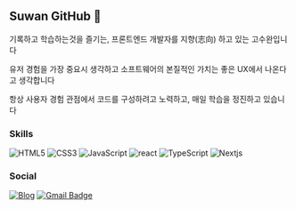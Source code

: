 ## Suwan GitHub 🐯

기록하고 학습하는것을 즐기는, 프론트엔드 개발자를 지향(志向) 하고 있는 고수완입니다

유저 경험을 가장 중요시 생각하고 소프트웨어의 본질적인 가치는 좋은 UX에서 나온다고 생각합니다

항상 사용자 경험 관점에서 코드를 구성하려고 노력하고, 매일 학습을 정진하고 있습니다


### Skills
![HTML5](https://img.shields.io/badge/HTML5-%23E34F26.svg?style=&logo=html5&logoColor=white)
![CSS3](https://img.shields.io/badge/CSS3-%231572B6.svg?style=flat&logo=css3&logoColor=white)
![JavaScript](https://img.shields.io/badge/JavaScript-F7DF1E.svg?style=flat&logo=javascript&logoColor=white)
![react](https://img.shields.io/badge/ReactJS-61DAFB?style=flat&logo=react&logoColor=white)
![TypeScript](https://img.shields.io/badge/TypeScript-3178C6?style=flat&logo=TypeScript&logoColor=white)
![Nextjs](https://img.shields.io/badge/next.js-232F3E?style=flat&logo=nextdotjs&logoColor=white)


### Social
<a href="https://velog.io/@my_suwan">![Blog](https://img.shields.io/badge/Tech%20Blog-11B48A?style=flat&logo=Vimeo&logoColor=white&link=https://velog.io/@my_suwan)</a>
[![Gmail Badge](https://img.shields.io/badge/Gmail-EA4335?style=flat&logo=Gmail&logoColor=white)](mailto:imissyou5466@gmail.com)
<br />
